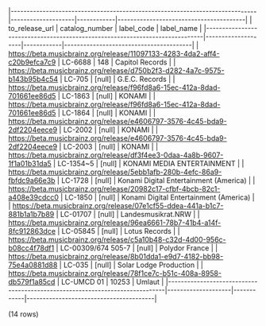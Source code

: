 |-----------------------------------------------------------------------------|--------------------|------------|----------------------------------------|
|                               to_release_url                                |   catalog_number   | label_code |               label_name               |
|-----------------------------------------------------------------------------|--------------------|------------|----------------------------------------|
| <https://beta.musicbrainz.org/release/11097133-4283-4da2-aff4-c20b9efca7c9> | LC-6688            |        148 | Capitol Records                        |
| <https://beta.musicbrainz.org/release/d750b2f3-d282-4a7c-9575-b143b95b4c54> | LC-705             |     [null] | G.E.C. Records                         |
| <https://beta.musicbrainz.org/release/f96fd8a6-15ec-412a-8dad-701661ee86d5> | LC-1863            |     [null] | KONAMI                                 |
| <https://beta.musicbrainz.org/release/f96fd8a6-15ec-412a-8dad-701661ee86d5> | LC-1864            |     [null] | KONAMI                                 |
| <https://beta.musicbrainz.org/release/e4606797-3576-4c45-bda9-2df2204eece9> | LC-2002            |     [null] | KONAMI                                 |
| <https://beta.musicbrainz.org/release/e4606797-3576-4c45-bda9-2df2204eece9> | LC-2003            |     [null] | KONAMI                                 |
| <https://beta.musicbrainz.org/release/df3f4ee3-0daa-4a8b-9607-1f1a01b31da5> | LC-1354~5          |     [null] | KONAMI MEDIA ENTERTAINMENT             |
| <https://beta.musicbrainz.org/release/5ebb1afb-280b-4efc-86a9-fbfdc9a66e3b> | LC-1728            |     [null] | Konami Digital Entertainment (America) |
| <https://beta.musicbrainz.org/release/20982c17-cfbf-4bcb-82c1-a408e39cdcc0> | LC-1850            |     [null] | Konami Digital Entertainment (America) |
| <https://beta.musicbrainz.org/release/07e1cf55-ddea-441a-b1c7-881b1a1b7b89> | LC-01707           |     [null] | Landesmusikrat.NRW                     |
| <https://beta.musicbrainz.org/release/96ea6661-78b7-41b4-a14f-8fc912863dce> | LC-05845           |     [null] | Lotus Records                          |
| <https://beta.musicbrainz.org/release/c5a10b48-c32d-4d00-956c-b08cc4f78df1> | LC-00309/674 505-7 |     [null] | Polydor France                         |
| <https://beta.musicbrainz.org/release/8b01dda1-e9d7-4182-bb98-75e4a0881d88> | LC-035             |     [null] | Solar Lodge Production                 |
| <https://beta.musicbrainz.org/release/78f1ce7c-b51c-408a-8958-db579f1a85cd> | LC-UMCD 01         |      10253 | Umlaut                                 |
|-----------------------------------------------------------------------------|--------------------|------------|----------------------------------------|

(14 rows)

